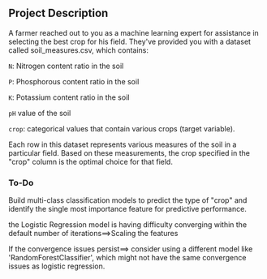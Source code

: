 ## Project Description 
A farmer reached out to you as a machine learning expert for assistance in selecting the best crop for his field. They've provided you with a dataset called soil_measures.csv, which contains:

`N`: Nitrogen content ratio in the soil

`P`: Phosphorous content ratio in the soil

`K`: Potassium content ratio in the soil

`pH` value of the soil

`crop`: categorical values that contain various crops (target variable).

Each row in this dataset represents various measures of the soil in a particular field. Based on these measurements, the crop specified in the "crop" column is the optimal choice for that field.

### To-Do
Build multi-class classification models to predict the type of "crop" and identify the single most importance feature for predictive performance.

the Logistic Regression model is having difficulty converging within the default number of iterations==>Scaling the features

If the convergence issues persist==> consider using a different model like 'RandomForestClassifier', which might not have the same convergence issues as logistic regression.
